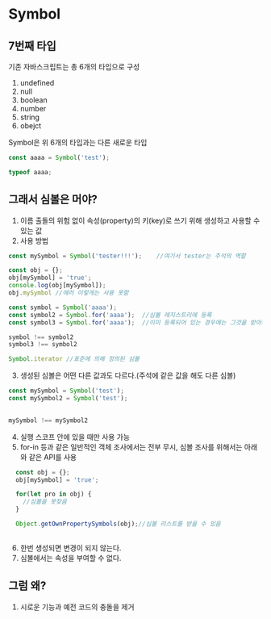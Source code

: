 # Symbol

## 7번째 타입

기존 자바스크립트는 총 6개의 타입으로 구성

1. undefined
2. null
3. boolean
4. number
5. string
6. obejct

Symbol은 위 6개의 타입과는 다른 새로운 타입
``` javascript
const aaaa = Symbol('test');

typeof aaaa;

```

## 그래서 심볼은 머야?

1. 이름 출돌의 위험 없이 속성(property)의 키(key)로 쓰기 위해 생성하고 사용할 수 있는 값
2. 사용 방법
  ```javascript
  const mySymbol = Symbol('tester!!!');    //여기서 tester는 주석의 역할
  
  const obj = {};
  obj[mySymbol] = 'true';
  console.log(obj[mySymbol]);
  obj.mySymbol //에러 이렇게는 사용 못함

  const symbol = Symbol('aaaa');
  const symbol2 = Symbol.for('aaaa');  //심볼 레지스트리에 등록
  const symbol3 = Symbol.for('aaaa');  //이미 등록되어 있는 경우에는 그것을 받아와서 사용

  symbol !== symbol2
  symbol3 !== symbol2

  Symbol.iterator //표준에 의해 정의된 심볼

  ```
3. 생성된 심볼은 어떤 다른 값과도 다르다.(주석에 같은 값을 해도 다른 심볼)
  ```javascript
  const mySymbol = Symbol('test');
  const mySymbol2 = Symbol('test');
	

  mySymbol !== mySymbol2

  ```
4. 실행 스코프 안에 있을 때만 사용 가능
5. for-in 등과 같은 일반적인 객체 조사에서는 전부 무시, 심볼 조사를 위해서는 아래와 같은 API를 사용
```javascript
  const obj = {};
  obj[mySymbol] = 'true';

  for(let pro in obj) {
    //심볼을 못찾음
  }

  Object.getOwnPropertySymbols(obj);//심볼 리스트를 받을 수 있음
   
```
6. 한번 생성되면 변경이 되지 않는다.
7. 심볼에서는 속성을 부여할 수 없다.

## 그럼 왜?

1. 시로운 기능과 예전 코드의 충돌을 제거



